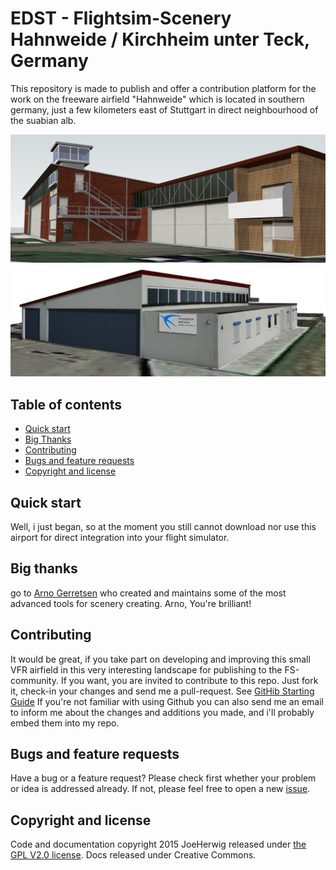 # EDST - Flightsim-Scenery Hahnweide / Kirchheim unter Teck, Germany

This repository is made to publish and offer a contribution platform for the work on the freeware airfield "Hahnweide" which is located in southern germany, just a few kilometers east of Stuttgart in direct neighbourhood of the suabian alb.

![ScreenShot](/img/Title.png)
![ScreenShot](/img/Fliegergruppe.png)

## Table of contents
* [Quick start](#quick-start)
* [Big Thanks](#big-thanks)
* [Contributing](#contributing)
* [Bugs and feature requests](#bugs-and-feature-requests)
* [Copyright and license](#copyright-and-license)

## Quick start
Well, i just began, so at the moment you still cannot download nor use this airport for direct integration into your flight simulator.

## Big thanks
go to [Arno Gerretsen](http://www.scenerydesign.org/about/) who created and maintains some of the most advanced tools for scenery creating.
Arno, You're brilliant!

## Contributing
It would be great, if you take part on developing and improving this small VFR airfield in this very interesting landscape for publishing to the FS-community. If you want, you are invited to contribute to this repo. Just fork it, check-in your changes and send me a pull-request. See [GitHib Starting Guide](http://www.git-scm.com/documentation)
If you're not familiar with using Github you can also send me an email to inform me about the changes and additions you made, and i'll probably embed them into my repo.

## Bugs and feature requests
Have a bug or a feature request? Please check first whether your problem or idea is addressed already. If not, please feel free to open a new [issue](https://github.com/joeherwig/EDST-Flightsim-Scenery_Hahnweide-Kirchheim-unter-Teck/issues).

## Copyright and license
Code and documentation copyright 2015 JoeHerwig released under [the GPL V2.0 license](LICENSE). Docs released under Creative Commons.
